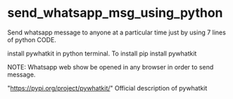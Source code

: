 # send_whatsapp_msg_using_python
Send whatsapp message to anyone at a particular time just by using 7 lines of python CODE.

install pywhatkit in python terminal. To install
pip install pywhatkit

NOTE: Whatsapp web show be opened in any browser in order to send message.

"https://pypi.org/project/pywhatkit/" Official description of pywhatkit
